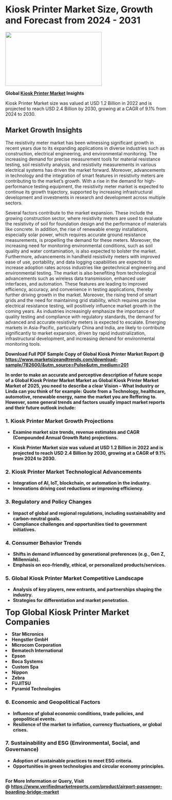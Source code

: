 <H1>Kiosk Printer Market Size, Growth and Forecast from 2024 - 2031</H1><img class="aligncenter size-medium wp-image-584254" src="https://thirdeyenews.in/wp-content/uploads/2024/09/Global-Market-Research-300x168.jpeg" alt="" width="300" height="168" /><p><strong>Global&nbsp;<a href="https://www.marketsizeandtrends.com/download-sample/782600/&amp;utm_source=Pulse&amp;utm_medium=201">Kiosk Printer Market</a> Insights</strong></p><p>Kiosk Printer Market size was valued at USD 1.2 Billion in 2022 and is projected to reach USD 2.4 Billion by 2030, growing at a CAGR of 9.1% from 2024 to 2030.</p><p><h2>Market Growth Insights</h2> <p>The resistivity meter market has been witnessing significant growth in recent years due to its expanding applications in diverse industries such as construction, electrical engineering, and environmental monitoring. The increasing demand for precise measurement tools for material resistance testing, soil resistivity analysis, and resistivity measurements in various electrical systems has driven the market forward. Moreover, advancements in technology and the integration of smart features in resistivity meters are contributing to the market’s growth. With a rise in the demand for high-performance testing equipment, the resistivity meter market is expected to continue its growth trajectory, supported by increasing infrastructural development and investments in research and development across multiple sectors.</p> <p><strong></strong></p> <p>Several factors contribute to the market expansion. These include the growing construction sector, where resistivity meters are used to evaluate the resistivity of soil for foundation design and the performance of materials like concrete. In addition, the rise of renewable energy installations, especially solar power, which requires accurate ground resistance measurements, is propelling the demand for these meters. Moreover, the increasing need for monitoring environmental conditions, such as soil quality and water contamination, is also expected to bolster the market. Furthermore, advancements in handheld resistivity meters with improved ease of use, portability, and data logging capabilities are expected to increase adoption rates across industries like geotechnical engineering and environmental testing. The market is also benefiting from technological advancements such as wireless data transmission, enhanced user interfaces, and automation. These features are leading to improved efficiency, accuracy, and convenience in testing applications, thereby further driving growth in the market. Moreover, the rising trend of smart grids and the need for maintaining grid stability, which requires precise electrical resistance testing, will positively influence market growth in the coming years. As industries increasingly emphasize the importance of quality testing and compliance with regulatory standards, the demand for advanced and accurate resistivity meters is expected to escalate. Emerging markets in Asia-Pacific, particularly China and India, are likely to contribute significantly to market expansion, driven by rapid industrialization, infrastructural development, and increasing demand for environmental monitoring tools.</p> <p><strong></p><p><span class=""><strong>Download Full PDF Sample Copy of Global Kiosk Printer Market Report</strong> @ <a href="https://www.marketsizeandtrends.com/download-sample/782600/&amp;utm_source=Pulse&amp;utm_medium=201" target="_blank">https://www.marketsizeandtrends.com/download-sample/782600/&amp;utm_source=Pulse&amp;utm_medium=201</a></span></p><p>In order to make an accurate and perceptive description of future scope of a Global&nbsp;Kiosk Printer Market Market as Global&nbsp;Kiosk Printer Market Market of 2025, you need to describe a clear Vision &ndash; What Industry or Linda can you think of for example: Quote from a Technology, healthcare, automotive, renewable energy, name the market you are Reffering to. However, some general trends and factors usually impact market reports and their future outlook include:</p><h3>1.&nbsp;<strong>Kiosk Printer Market Growth Projections</strong></h3><ul><li>Examine market size trends, revenue estimates and CAGR (Compounded Annual Growth Rate) projections.</li><li><p>Kiosk Printer Market size was valued at USD 1.2 Billion in 2022 and is projected to reach USD 2.4 Billion by 2030, growing at a CAGR of 9.1% from 2024 to 2030.</p></li></ul><h3>2.&nbsp;<strong>Kiosk Printer Market Technological Advancements</strong></h3><ul><li>Integration of AI, IoT, blockchain, or automation in the industry.</li><li>Innovations driving cost reductions or improving efficiency.</li></ul><h3>3.&nbsp;<strong>Regulatory and Policy Changes</strong></h3><ul><li>Impact of global and regional regulations, including sustainability and carbon-neutral goals.</li><li>Compliance challenges and opportunities tied to government initiatives.</li></ul><h3>4.&nbsp;<strong>Consumer Behavior Trends</strong></h3><ul><li>Shifts in demand influenced by generational preferences (e.g., Gen Z, Millennials).</li><li>Emphasis on eco-friendly, ethical, or personalized products/services.</li></ul><h3>5.&nbsp;<strong>Global Kiosk Printer Market Competitive Landscape</strong></h3><ul><li>Analysis of key players, new entrants, and partnerships shaping the industry.</li><li>Strategies for differentiation and market penetration.</li></ul><p data-pm-slice="1 1 []"><span style="color: inherit; font-family: inherit; font-size: 25px;">Top Global Kiosk Printer Market Companies</span></p><div class="" data-test-id=""><p><li> Star Micronics</li><li> Hengstler GmbH</li><li> Microcom Corporation</li><li> Bematech International</li><li> Epson</li><li> Boca Systems</li><li> Custom Spa</li><li> Nippon</li><li> Zebra</li><li> FUJITSU</li><li> Pyramid Technologies</li></p></div><h3>6.&nbsp;<strong>Economic and Geopolitical Factors</strong></h3><ul><li>Influence of global economic conditions, trade policies, and geopolitical events.</li><li>Resilience of the market to inflation, currency fluctuations, or global crises.</li></ul><h3>7.&nbsp;<strong>Sustainability and ESG (Environmental, Social, and Governance)</strong></h3><ul><li>Adoption of sustainable practices to meet ESG criteria.</li><li>Opportunities in green technologies and circular economy principles.</li></ul><h2><strong style="font-size: 14px;">For More Information or Query, Visit @&nbsp;</strong><a style="background-color: #ffffff; font-size: 14px;" href="https://www.marketsizeandtrends.com/report/kiosk-printer-market/" target="_blank">https://www.verifiedmarketreports.com/product/airport-passenger-boarding-bridge-market</a></h2>

